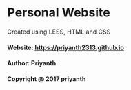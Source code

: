 # Personal Website

 Created using LESS, HTML and CSS
#### Website: https://priyanth2313.github.io
#### Author: Priyanth
#### Copyright @ 2017 priyanth
